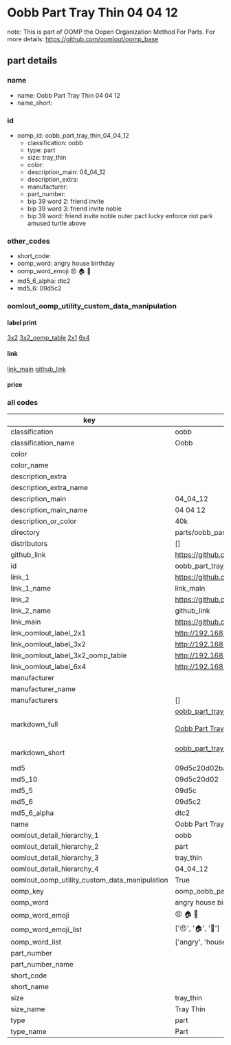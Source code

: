 # Oobb Part Tray Thin 04 04 12  

note: This is part of OOMP the Oopen Organization Method For Parts. For more details: https://github.com/oomlout/oomp_base

##  part details





### name
* name: Oobb Part Tray Thin 04 04 12
* name_short: 
### id
* oomp_id: oobb_part_tray_thin_04_04_12
  * classification: oobb
  * type: part
  * size: tray_thin
  * color: 
  * description_main: 04_04_12
  * description_extra: 
  * manufacturer: 
  * part_number: 
  * bip 39 word 2: friend invite
  * bip 39 word 3: friend invite noble
  * bip 39 word: friend invite noble outer pact lucky enforce riot park amused turtle above

### other_codes
* short_code: 
* oomp_word: angry house birthday
* oomp_word_emoji :angry: :house: :birthday:
* md5_6_alpha: dtc2
* md5_6: 09d5c2






### oomlout_oomp_utility_custom_data_manipulation
#### label print
[3x2](http://192.168.1.245:1112/?label=oomp%20dtc2)
[3x2_oomp_table](http://192.168.1.107:1112/?label=oomp%20dtc2)
[2x1](http://192.168.1.242:1112/?label=oomp%20dtc2)
[6x4](http://192.168.1.55:1112/?label=oomp%20dtc2)    

#### link

[link_main](https://github.com/oomlout/oomlout_oomp_current_version_messy/tree/main/parts/oobb_part_tray_thin_04_04_12) [github_link](https://github.com/oomlout/oomlout_oomp_part_src/tree/main/parts/oobb_part_tray_thin_04_04_12)                             

#### price







### all codes 
| key | value |  
| --- | --- |  
| classification | oobb |  
| classification_name | Oobb |  
| color |  |  
| color_name |  |  
| description_extra |  |  
| description_extra_name |  |  
| description_main | 04_04_12 |  
| description_main_name | 04 04 12 |  
| description_or_color | 40k |  
| directory | parts/oobb_part_tray_thin_04_04_12 |  
| distributors | [] |  
| github_link | https://github.com/oomlout/oomlout_oomp_part_src/tree/main/parts/oobb_part_tray_thin_04_04_12 |  
| id | oobb_part_tray_thin_04_04_12 |  
| link_1 | https://github.com/oomlout/oomlout_oomp_current_version_messy/tree/main/parts/oobb_part_tray_thin_04_04_12 |  
| link_1_name | link_main |  
| link_2 | https://github.com/oomlout/oomlout_oomp_part_src/tree/main/parts/oobb_part_tray_thin_04_04_12 |  
| link_2_name | github_link |  
| link_main | https://github.com/oomlout/oomlout_oomp_current_version_messy/tree/main/parts/oobb_part_tray_thin_04_04_12 |  
| link_oomlout_label_2x1 | http://192.168.1.242:1112/?label=oomp%20dtc2 |  
| link_oomlout_label_3x2 | http://192.168.1.245:1112/?label=oomp%20dtc2 |  
| link_oomlout_label_3x2_oomp_table | http://192.168.1.107:1112/?label=oomp%20dtc2 |  
| link_oomlout_label_6x4 | http://192.168.1.55:1112/?label=oomp%20dtc2 |  
| manufacturer |  |  
| manufacturer_name |  |  
| manufacturers | [] |  
| markdown_full | [oobb_part_tray_thin_04_04_12](https://github.com/oomlout/oomlout_oomp_current_version_messy/tree/main/parts/oobb_part_tray_thin_04_04_12)<br>[](https://github.com/oomlout/oomlout_oomp_current_version_messy/tree/main/parts/oobb_part_tray_thin_04_04_12)<br>[Oobb Part Tray Thin 04 04 12](https://github.com/oomlout/oomlout_oomp_current_version_messy/tree/main/parts/oobb_part_tray_thin_04_04_12)<br><br> |  
| markdown_short | [oobb_part_tray_thin_04_04_12](https://github.com/oomlout/oomlout_oomp_current_version_messy/tree/main/parts/oobb_part_tray_thin_04_04_12)<br><br> |  
| md5 | 09d5c20d02ba294612cf59d52b5d82e7 |  
| md5_10 | 09d5c20d02 |  
| md5_5 | 09d5c |  
| md5_6 | 09d5c2 |  
| md5_6_alpha | dtc2 |  
| name | Oobb Part Tray Thin 04 04 12 |  
| oomlout_detail_hierarchy_1 | oobb |  
| oomlout_detail_hierarchy_2 | part |  
| oomlout_detail_hierarchy_3 | tray_thin |  
| oomlout_detail_hierarchy_4 | 04_04_12 |  
| oomlout_oomp_utility_custom_data_manipulation | True |  
| oomp_key | oomp_oobb_part_tray_thin_04_04_12 |  
| oomp_word | angry house birthday |  
| oomp_word_emoji | :angry: :house: :birthday: |  
| oomp_word_emoji_list | [':angry:', ':house:', ':birthday:'] |  
| oomp_word_list | ['angry', 'house', 'birthday'] |  
| part_number |  |  
| part_number_name |  |  
| short_code |  |  
| short_name |  |  
| size | tray_thin |  
| size_name | Tray Thin |  
| type | part |  
| type_name | Part |  
